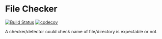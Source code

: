 # File Checker
[![Build Status](https://travis-ci.org/iattempt/FileChecker.svg?branch=master)](https://travis-ci.org/iattempt/FileChecker) [![codecov](https://codecov.io/gh/iattempt/FileChecker/branch/dev/graph/badge.svg)](https://codecov.io/gh/iattempt/FileChecker)


A checker/detector could check name of file/directory is expectable or not.